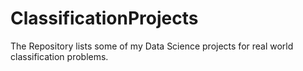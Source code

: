 # ClassificationProjects

The Repository lists some of my Data Science projects for real world classification problems. 
